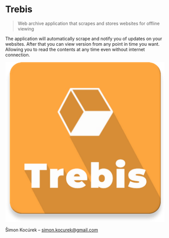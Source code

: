# Trebis
> Web archive application that scrapes and stores websites for offline viewing

The application will automatically scrape and notify you of updates on your websites.
After that you can view version from any point in time you want. Allowing you to read
the contents at any time even without internet connection.

![logo](app/src/main/ic_launcher-web.png)

Šimon Kocúrek – simon.kocurek@gmail.com
